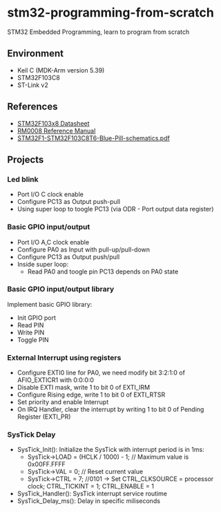 # stm32-programming-from-scratch
STM32 Embedded Programming, learn to program from scratch

## Environment
- Keil C (MDK-Arm version 5.39)
- STM32F103C8
- ST-Link v2
## References
- [STM32F103x8 Datasheet](https://www.st.com/resource/en/datasheet/stm32f103c8.pdf)
- [RM0008 Reference Manual](https://www.st.com/resource/en/reference_manual/rm0008-stm32f101xx-stm32f102xx-stm32f103xx-stm32f105xx-and-stm32f107xx-advanced-armbased-32bit-mcus-stmicroelectronics.pdf)
- [STM32F1-STM32F103C8T6-Blue-Pill-schematics.pdf](https://github.com/nambhd/stm32-programming-from-scratch/files/14504723/STM32F1-STM32F103C8T6-Blue-Pill-schematics.pdf)

## Projects
### Led blink
- Port I/O C clock enable
- Configure PC13 as Output push-pull
- Using super loop to toogle PC13 (via ODR - Port output data register)
### Basic GPIO input/output
- Port I/O A,C clock enable
- Configure PA0 as Input with pull-up/pull-down
- Configure PC13 as Output push/pull
- Inside super loop:
  - Read PA0 and toogle pin PC13 depends on PA0 state
### Basic GPIO input/output library
Implement basic GPIO library:
- Init GPIO port
- Read PIN
- Write PIN
- Toggle PIN
### External Interrupt using registers
- Configure EXTI0 line for PA0, we need modify bit 3:2:1:0 of AFIO_EXTICR1 with 0:0:0:0
- Disable EXTI mask, write 1 to bit 0 of EXTI_IRM
- Configure Rising edge, write 1  to bit 0 of EXTI_RTSR
- Set priority and enable Interrupt
- On IRQ Handler, clear the interrupt by writing 1 to bit 0 of Pending Register (EXTI_PR)
### SysTick Delay
- SysTick_Init(): Initialize the SysTick with interrupt period is in 1ms:
  - SysTick->LOAD = (HCLK / 1000) - 1; // Maximum value is 0x00FF.FFFF
  - SysTick->VAL = 0; // Reset current value
  - SysTick->CTRL = 7; //0101 -> Set CTRL_CLKSOURCE = processor clock; CTRL_TICKINT = 1; CTRL_ENABLE = 1
- SysTick_Handler(): SysTick interrupt service routime
- SysTick_Delay_ms(): Delay in specific miliseconds
